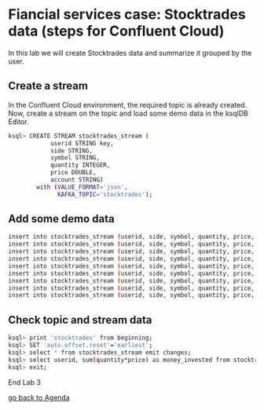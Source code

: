 # Fiancial services case: Stocktrades data (steps for Confluent Cloud)

In this lab we will create Stocktrades data and summarize it grouped by the user. 

## Create a stream
In the Confluent Cloud environment, the required topic is already created.
Now, create a stream on the topic and load some demo data in the ksqlDB Editor.

```bash
ksql> CREATE STREAM stocktrades_stream (
			userid STRING key,
			side STRING,
			symbol STRING,
			quantity INTEGER,
			price DOUBLE,
			account STRING)
		with (VALUE_FORMAT='json',
		      KAFKA_TOPIC='stocktrades');
```

## Add some demo data

```bash
insert into stocktrades_stream (userid, side, symbol, quantity, price, account) values ('1', 'BUY', 'ZJZZT', 10, 99, 'ABC123');
insert into stocktrades_stream (userid, side, symbol, quantity, price, account) values ('2', 'SELL', 'ZVZZT', 25, 999, 'LMN456');
insert into stocktrades_stream (userid, side, symbol, quantity, price, account) values ('3', 'BUY', 'ZJZZT', 100, 799, 'LMN456');
insert into stocktrades_stream (userid, side, symbol, quantity, price, account) values ('4', 'BUY', 'ZVZZT', 20, 340, 'XYZ789');
insert into stocktrades_stream (userid, side, symbol, quantity, price, account) values ('5', 'SELL', 'ZBZX', 10, 79, 'ABC123');
insert into stocktrades_stream (userid, side, symbol, quantity, price, account) values ('5', 'SELL', 'ZBZX', 10, 899, 'XYZ789');
insert into stocktrades_stream (userid, side, symbol, quantity, price, account) values ('4', 'SELL', 'ZTEST', 20, 399, 'XYZ789');
insert into stocktrades_stream (userid, side, symbol, quantity, price, account) values ('3', 'BUY', 'ZBZX', 10, 199, 'ABC123');
insert into stocktrades_stream (userid, side, symbol, quantity, price, account) values ('4', 'SELL', 'ZVZZT', 20, 399, 'LMN456');
```

## Check topic and stream data

```bash
ksql> print 'stocktrades' from beginning;
ksql> SET 'auto.offset.reset'='earliest';
ksql> select * from stocktrades_stream emit changes;
ksql> select userid, sum(quantity*price) as money_invested from stocktrades_stream group by userid emit changes;
ksql> exit;
```

End Lab 3

[go back to Agenda](https://github.com/ora0600/confluent-ksqldb-hands-on-workshop/blob/master/README.md#hands-on-agenda-and-labs)
